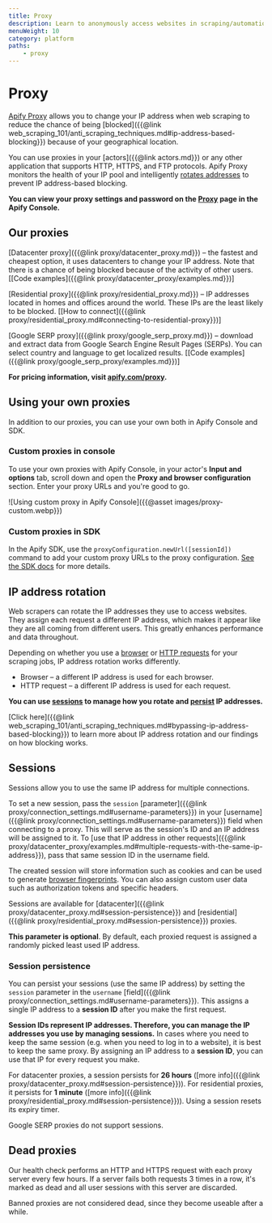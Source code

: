 ```yaml
---
title: Proxy
description: Learn to anonymously access websites in scraping/automation jobs. Improve data outputs and efficiency of bots, and access websites from various geographies.
menuWeight: 10
category: platform
paths:
    - proxy
---
```


# [](./proxy) Proxy

[Apify Proxy](https://apify.com/proxy) allows you to change your IP address when web scraping to reduce the chance of being [blocked]({{@link web_scraping_101/anti_scraping_techniques.md#ip-address-based-blocking}}) because of your geographical location.

You can use proxies in your [actors]({{@link actors.md}}) or any other application that supports HTTP, HTTPS, and FTP protocols. Apify Proxy monitors the health of your IP pool and intelligently [rotates addresses](#ip-address-rotation) to prevent IP address-based blocking.

**You can view your proxy settings and password on the [Proxy](https://console.apify.com/proxy) page in the Apify Console.**

## [](#our-proxies) Our proxies

[Datacenter proxy]({{@link proxy/datacenter_proxy.md}}) – the fastest and cheapest option, it uses datacenters to change your IP address. Note that there is a chance of being blocked because of the activity of other users. [[Code examples]({{@link proxy/datacenter_proxy/examples.md}})]

[Residential proxy]({{@link proxy/residential_proxy.md}}) – IP addresses located in homes and offices around the world. These IPs are the least likely to be blocked. [[How to connect]({{@link proxy/residential_proxy.md#connecting-to-residential-proxy}})]

[Google SERP proxy]({{@link proxy/google_serp_proxy.md}}) – download and extract data from Google Search Engine Result Pages (SERPs). You can select country and language to get localized results. [[Code examples]({{@link proxy/google_serp_proxy/examples.md}})]

**For pricing information, visit [apify.com/proxy](https://apify.com/proxy).**

## Using your own proxies

In addition to our proxies, you can use your own both in Apify Console and SDK.

### [](#console) Custom proxies in console

To use your own proxies with Apify Console, in your actor's **Input and options** tab, scroll down and open the **Proxy and browser configuration** section. Enter your proxy URLs and you're good to go.

![Using custom proxy in Apify Console]({{@asset images/proxy-custom.webp}})

### [](#SDK) Custom proxies in SDK

In the Apify SDK, use the `proxyConfiguration.newUrl([sessionId])` command to add your custom proxy URLs to the proxy configuration. [See the SDK docs](https://sdk.apify.com/docs/api/proxy-configuration#newurl) for more details.

## [](#ip-address-rotation) IP address rotation

Web scrapers can rotate the IP addresses they use to access websites. They assign each request a different IP address, which makes it appear like they are all coming from different users. This greatly enhances performance and data throughout.

Depending on whether you use a [browser](https://apify.com/apify/web-scraper) or [HTTP requests](https://apify.com/apify/cheerio-scraper) for your scraping jobs, IP address rotation works differently.

* Browser – a different IP address is used for each browser.
* HTTP request – a different IP address is used for each request.

**You can use [sessions](#sessions) to manage how you rotate and [persist](#session-persistence) IP addresses.**

[Click here]({{@link web_scraping_101/anti_scraping_techniques.md#bypassing-ip-address-based-blocking}}) to learn more about IP address rotation and our findings on how blocking works.

## [](#sessions) Sessions

Sessions allow you to use the same IP address for multiple connections.

To set a new session, pass the `session` [parameter]({{@link proxy/connection_settings.md#username-parameters}}) in your [username]({{@link proxy/connection_settings.md#username-parameters}}) field when connecting to a proxy. This will serve as the session's ID and an IP address will be assigned to it. To [use that IP address in other requests]({{@link proxy/datacenter_proxy/examples.md#multiple-requests-with-the-same-ip-address}}), pass that same session ID in the username field.

The created session will store information such as cookies and can be used to generate [browser fingerprints](https://pixelprivacy.com/resources/browser-fingerprinting/). You can also assign custom user data such as authorization tokens and specific headers.

Sessions are available for [datacenter]({{@link proxy/datacenter_proxy.md#session-persistence}}) and [residential]({{@link proxy/residential_proxy.md#session-persistence}}) proxies.

**This parameter is optional**. By default, each proxied request is assigned a randomly picked least used IP address.

### [](#session-persistence) Session persistence

You can persist your sessions (use the same IP address) by setting the `session` parameter in the `username` [field]({{@link proxy/connection_settings.md#username-parameters}}). This assigns a single IP address to a **session ID** after you make the first request.

**Session IDs represent IP addresses. Therefore, you can manage the IP addresses you use by managing sessions.** In cases where you need to keep the same session (e.g. when you need to log in to a website), it is best to keep the same proxy. By assigning an IP address to a **session ID**, you can use that IP for every request you make.

For datacenter proxies, a session persists for **26 hours** ([more info]({{@link proxy/datacenter_proxy.md#session-persistence}})). For residential proxies, it persists for **1 minute** ([more info]({{@link proxy/residential_proxy.md#session-persistence}})). Using a session resets its expiry timer.

Google SERP proxies do not support sessions.

## [](#dead-proxies) Dead proxies

Our health check performs an HTTP and HTTPS request with each proxy server every few hours. If a server fails both requests 3 times in a row, it's marked as dead and all user sessions with this server are discarded.

Banned proxies are not considered dead, since they become useable after a while.
